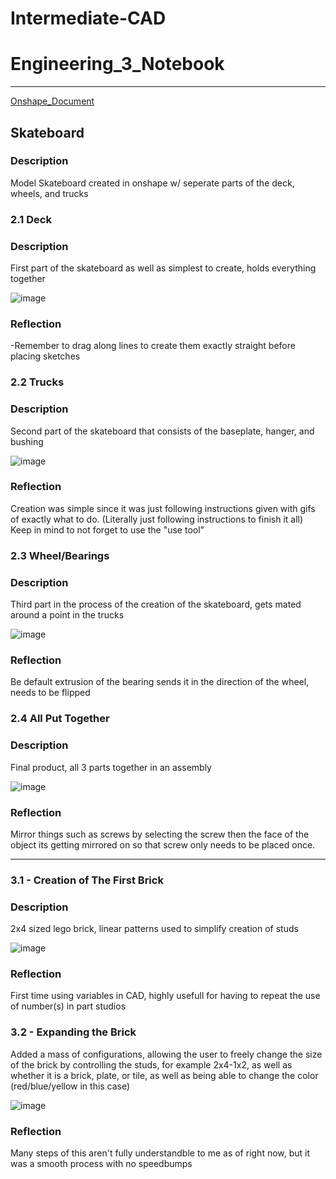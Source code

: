 # Intermediate-CAD

# Engineering_3_Notebook

---

[Onshape_Document](https://cvilleschools.onshape.com/documents/d4f609338a657eb6e54315a9/w/6a4d05312afe0767ec6f680d/e/2fa2ba00533209260656e645?renderMode=0&uiState=61717461d801ab6f7af30047)

## Skateboard

### Description
Model Skateboard created in onshape w/ seperate parts of the deck, wheels, and trucks

### 2.1 Deck
### Description
First part of the skateboard as well as simplest to create, holds everything together

![image](https://user-images.githubusercontent.com/71345181/140325372-88bb6798-7cb5-46bf-9ac7-2a6f7c17e36c.png)

### Reflection
-Remember to drag along lines to create them exactly straight before placing sketches

### 2.2 Trucks 
### Description
Second part of the skateboard that consists of the baseplate, hanger, and bushing

![image](https://user-images.githubusercontent.com/71345181/140325491-196f2828-2f32-4a60-8027-e61757bf0b80.png)

### Reflection
Creation was simple since it was just following instructions given with gifs of exactly what to do. (Literally just following instructions to finish it all)
Keep in mind to not forget to use the "use tool"

### 2.3 Wheel/Bearings
### Description
Third part in the process of the creation of the skateboard, gets mated around a point in the trucks

![image](https://user-images.githubusercontent.com/71345181/140325550-e2e065d8-6060-43c5-a22e-be7f08382b6e.png)

### Reflection
Be default extrusion of the bearing sends it in the direction of the wheel, needs to be flipped

### 2.4 All Put Together
### Description
Final product, all 3 parts together in an assembly

![image](https://user-images.githubusercontent.com/71345181/140325599-a7313663-268a-426b-8ae5-579193a32497.png)

### Reflection
Mirror things such as screws by selecting the screw then the face of the object its getting mirrored on so that screw only needs to be placed once.

---------------------------------------------------------------------------------------------------------------------------------------------------------------------------------

### 3.1 - Creation of The First Brick
### Description
2x4 sized lego brick, linear patterns used to simplify creation of studs

![image](https://user-images.githubusercontent.com/71345181/140953039-38e398e9-174f-4fb8-8734-38eebef07c93.png)

### Reflection
First time using variables in CAD, highly usefull for having to repeat the use of number(s) in part studios

### 3.2 - Expanding the Brick 
Added a mass of configurations, allowing the user to freely change the size of the brick by controlling the studs, for example 2x4-1x2, as well as whether it is a brick, plate, or tile, as well as being able to change the color (red/blue/yellow in this case)

![image](https://user-images.githubusercontent.com/71345181/140954821-73e557b2-29a7-4b59-aaee-8a6d703793d1.png)

### Reflection
Many steps of this aren't fully understandble to me as of right now, but it was a smooth process with no speedbumps
